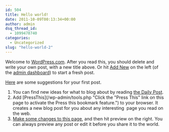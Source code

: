 ```yaml
---
id: 504
title: Hello world!
date: 2011-10-09T00:13:34+00:00
author: admin
dsq_thread_id:
  - 1099478740
categories:
  - Uncategorized
slug: "hello-world-2"
---
```

Welcome to [WordPress.com](http://wordpress.com/). After you read this, you should delete and write your own post, with a new title above. Or hit [Add New](/wp-admin/post-new.php "Direct link to the Add New in the Admin Dashboard") on the left (of the [admin dashboard](/wp-admin "Direct link to this blog's admin dashboard")) to start a fresh post.

[Here](http://learn.wordpress.com/ "Learn WordPress.com—From zero to hero.") are some suggestions for your first post.

  1. You can find new ideas for what to blog about by reading [the Daily Post](http://dailypost.wordpress.com/ "The Daily Post at WordPress.com—post something every day").
  2. Add [PressThis](/wp-admin/tools.php "Click the "Press This" link on this page to activate the Press this bookmark feature.") to your browser. It creates a new blog post for you about any interesting  page you read on the web.
  3. [Make some changes to this page](/wp-admin/post.php?post=1&action=edit "Edit the first post on this blog."), and then hit preview on the right. You can always preview any post or edit it before you share it to the world.
